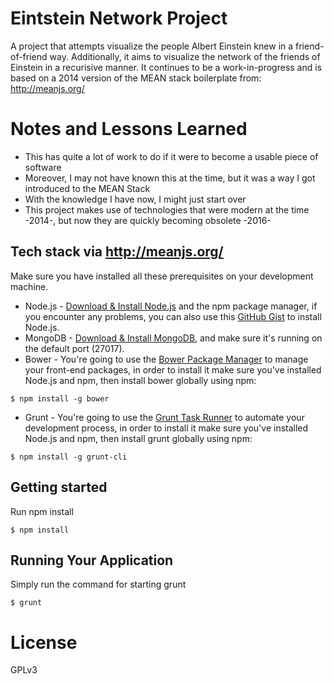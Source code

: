 # Eintstein Network Project
A project that attempts visualize the people Albert Einstein knew in a friend-of-friend way. Additionally, it aims to visualize the network of the friends of Einstein in a recurisive manner. It continues to be a work-in-progress and is based on a 2014 version of the MEAN stack boilerplate from: http://meanjs.org/

# Notes and Lessons Learned
* This has quite a lot of work to do if it were to become a usable piece of software
* Moreover, I may not have known this at the time, but it was a way I got introduced to the MEAN Stack
* With the knowledge I have now, I might just start over
* This project makes use of technologies that were modern at the time -2014-, but now they are quickly becoming obsolete -2016-

## Tech stack via http://meanjs.org/
Make sure you have installed all these prerequisites on your development machine.
* Node.js - [Download & Install Node.js](http://www.nodejs.org/download/) and the npm package manager, if you encounter any problems, you can also use this [GitHub Gist](https://gist.github.com/isaacs/579814) to install Node.js.
* MongoDB - [Download & Install MongoDB](http://www.mongodb.org/downloads), and make sure it's running on the default port (27017).
* Bower - You're going to use the [Bower Package Manager](http://bower.io/) to manage your front-end packages, in order to install it make sure you've installed Node.js and npm, then install bower globally using npm:
```
$ npm install -g bower
```
* Grunt - You're going to use the [Grunt Task Runner](http://gruntjs.com/) to automate your development process, in order to install it make sure you've installed Node.js and npm, then install grunt globally using npm:
```
$ npm install -g grunt-cli
```

## Getting started

Run npm install
```
$ npm install
```

## Running Your Application
Simply run the command for starting grunt
```
$ grunt
```

# License
GPLv3
